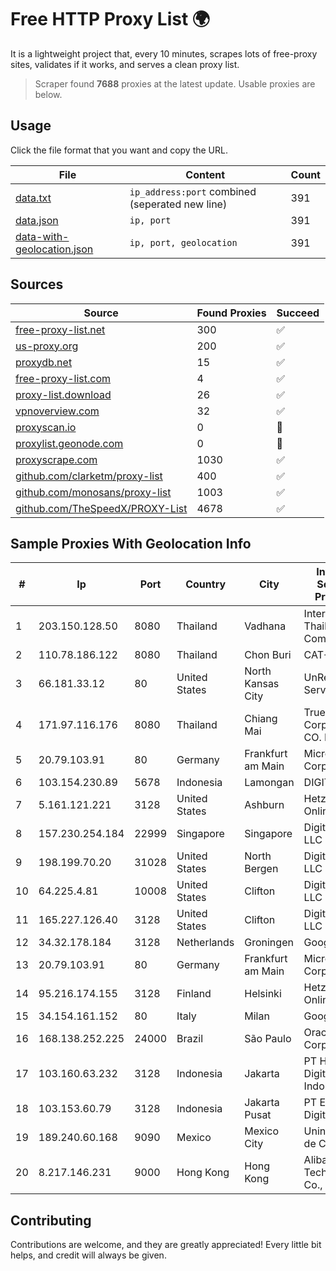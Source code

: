
# Free HTTP Proxy List 🌍

It is a lightweight project that, every 10 minutes, scrapes lots of free-proxy sites, validates if it works, and serves a clean proxy list.


> Scraper found **7688** proxies at the latest update. Usable proxies are below.

## Usage

Click the file format that you want and copy the URL.


|File|Content|Count|
|----|-------|-----|
|[data.txt](https://raw.githubusercontent.com/themiralay/Proxy-List-World/master/data.txt)|`ip_address:port` combined (seperated new line)|391|
|[data.json](https://raw.githubusercontent.com/themiralay/Proxy-List-World/master/data.json)|`ip, port`|391|
|[data-with-geolocation.json](https://raw.githubusercontent.com/themiralay/Proxy-List-World/master/data-with-geolocation.json)|`ip, port, geolocation`|391|

## Sources

|Source|Found Proxies|Succeed|
|------|-------------|-------|
|[free-proxy-list.net](https://free-proxy-list.net)|300|✅|
|[us-proxy.org](https://www.us-proxy.org)|200|✅|
|[proxydb.net](http://proxydb.net)|15|✅|
|[free-proxy-list.com](https://free-proxy-list.com/?page=&port=&type%5B%5D=http&type%5B%5D=https&up_time=0&search=Search)|4|✅|
|[proxy-list.download](https://www.proxy-list.download/HTTP)|26|✅|
|[vpnoverview.com](https://vpnoverview.com/privacy/anonymous-browsing/free-proxy-servers)|32|✅|
|[proxyscan.io](https://www.proxyscan.io)|0|🚫|
|[proxylist.geonode.com](https://proxylist.geonode.com/api/proxy-list?limit=300&page=1&sort_by=lastChecked&sort_type=desc&protocols=http,https)|0|🚫|
|[proxyscrape.com](https://api.proxyscrape.com/v2/?request=displayproxies&protocol=http&timeout=10000&country=all&ssl=all&anonymity=all)|1030|✅|
|[github.com/clarketm/proxy-list](https://raw.githubusercontent.com/clarketm/proxy-list/master/proxy-list-raw.txt)|400|✅|
|[github.com/monosans/proxy-list](https://raw.githubusercontent.com/monosans/proxy-list/main/proxies/http.txt)|1003|✅|
|[github.com/TheSpeedX/PROXY-List](https://raw.githubusercontent.com/TheSpeedX/PROXY-List/master/http.txt)|4678|✅|


## Sample Proxies With Geolocation Info

|#|Ip|Port|Country|City|Internet Service Provider|
|-|--|----|-------|----|-------------------------|
|1|203.150.128.50|8080|Thailand|Vadhana|Internet Thailand Company Ltd|
|2|110.78.186.122|8080|Thailand|Chon Buri|CAT-BB|
|3|66.181.33.12|80|United States|North Kansas City|UnReal Servers, LLC|
|4|171.97.116.176|8080|Thailand|Chiang Mai|True Internet Corporation CO. Ltd.|
|5|20.79.103.91|80|Germany|Frankfurt am Main|Microsoft Corporation|
|6|103.154.230.89|5678|Indonesia|Lamongan|DIGITNET|
|7|5.161.121.221|3128|United States|Ashburn|Hetzner Online GmbH|
|8|157.230.254.184|22999|Singapore|Singapore|DigitalOcean, LLC|
|9|198.199.70.20|31028|United States|North Bergen|DigitalOcean, LLC|
|10|64.225.4.81|10008|United States|Clifton|DigitalOcean, LLC|
|11|165.227.126.40|3128|United States|Clifton|DigitalOcean, LLC|
|12|34.32.178.184|3128|Netherlands|Groningen|Google LLC|
|13|20.79.103.91|80|Germany|Frankfurt am Main|Microsoft Corporation|
|14|95.216.174.155|3128|Finland|Helsinki|Hetzner Online GmbH|
|15|34.154.161.152|80|Italy|Milan|Google LLC|
|16|168.138.252.225|24000|Brazil|São Paulo|Oracle Corporation|
|17|103.160.63.232|3128|Indonesia|Jakarta|PT Herza Digital Indonesia|
|18|103.153.60.79|3128|Indonesia|Jakarta Pusat|PT Era Awan Digital|
|19|189.240.60.168|9090|Mexico|Mexico City|Uninet S.A. de C.V.|
|20|8.217.146.231|9000|Hong Kong|Hong Kong|Alibaba (US) Technology Co., Ltd.|



## Contributing

Contributions are welcome, and they are greatly appreciated! Every
little bit helps, and credit will always be given.

